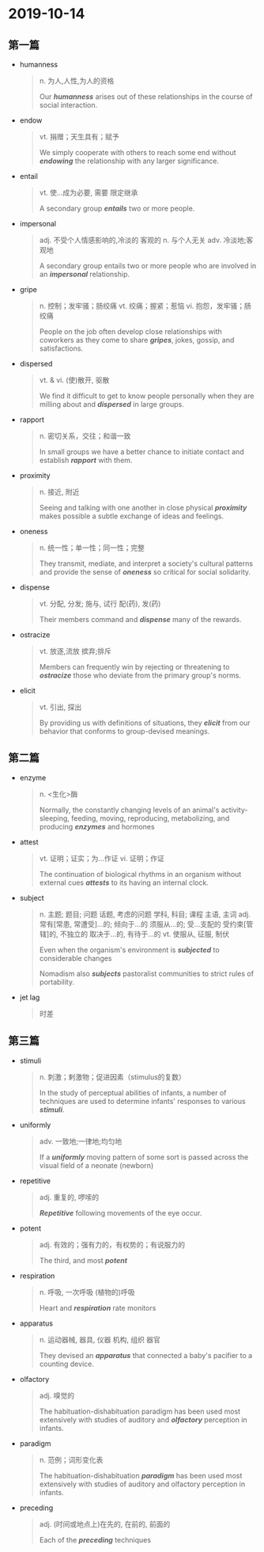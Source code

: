 # 2019-10-14

## 第一篇

* humanness

  > n. 为人,人性,为人的资格
  >
  > Our ***humanness*** arises out of these relationships in the course of social interaction.

* endow

  > vt. 捐赠；天生具有；赋予
  >
  > We simply cooperate with others to reach some end without ***endowing*** the relationship with any larger significance.

* entail

  > vt. 使…成为必要, 需要
  > 限定继承
  >
  > A secondary group ***entails*** two or more people.

* impersonal 

  > adj. 不受个人情感影响的,冷淡的
  > 客观的
  > n. 与个人无关
  > adv. 冷淡地;客观地
  >
  > A secondary group entails two or more people who are involved in an ***impersonal*** relationship.

* gripe

  > n. 控制；发牢骚；肠绞痛
  > vt. 绞痛；握紧；惹恼
  > vi. 抱怨，发牢骚；肠绞痛
  >
  > People on the job often develop close relationships with coworkers as they come to share ***gripes***, jokes, gossip, and satisfactions.

* dispersed 

  > vt. & vi. (使)散开, 驱散
  >
  > We find it difficult to get to know people personally when they are milling about and ***dispersed*** in large groups.

* rapport 

  > n. 密切关系，交往；和谐一致
  >
  > In small groups we have a better chance to initiate contact and establish ***rapport*** with them.

* proximity 

  > n. 接近, 附近
  >
  > Seeing and talking with one another in close physical ***proximity*** makes possible a subtle exchange of ideas and feelings.

* oneness 

  > n. 统一性；单一性；同一性；完整
  >
  > They transmit, mediate, and interpret a society's cultural patterns and provide the sense of ***oneness*** so critical for social solidarity.

* dispense 

  > vt. 分配, 分发; 施与, 试行
  > 配(药), 发(药)
  >
  > Their members command and ***dispense*** many of the rewards.

* ostracize 

  > vt. 放逐,流放
  > 摈弃;排斥
  >
  > Members can frequently win by rejecting or threatening to ***ostracize*** those who deviate from the primary group's norms.

* elicit

  > vt. 引出, 探出
  >
  > By providing us with definitions of situations, they ***elicit*** from our behavior that conforms to group-devised meanings. 

## 第二篇

* enzyme

  > n. <生化>酶
  >
  > Normally, the constantly changing levels of an animal's activity-sleeping, feeding, moving, reproducing, metabolizing, and producing ***enzymes*** and hormones

* attest

  > vt. 证明；证实；为…作证
  > vi. 证明；作证
  >
  > The continuation of biological rhythms in an organism without external cues ***attests*** to its having an internal clock.

* subject

  > n. 主题; 题目; 问题
  > 话题, 考虑的问题
  > 学科, 科目; 课程
  > 主语, 主词
  > adj. 常有[常患, 常遭受]…的; 倾向于…的
  > 须服从…的; 受…支配的
  > 受约束[管辖]的, 不独立的
  > 取决于…的, 有待于…的
  > vt. 使服从, 征服, 制伏
  >
  > Even when the organism's environment is ***subjected*** to considerable changes
  >
  > Nomadism also ***subjects*** pastoralist communities to strict rules of portability.  

* jet lag

  > 时差
## 第三篇

* stimuli

  > n. 刺激；剌激物；促进因素（stimulus的复数）
  >
  > In the study of perceptual abilities of infants, a number of techniques are used to determine infants' responses to various ***stimuli***.

* uniformly 

  > adv. 一致地;一律地;均匀地
  >
  > If a ***uniformly*** moving pattern of some sort is passed across the visual field of a neonate (newborn)

* repetitive 

  > adj. 重复的, 啰嗦的
  >
  > ***Repetitive*** following movements of the eye occur.

* potent

  > adj. 有效的；强有力的，有权势的；有说服力的
  >
  > The third, and most ***potent***

* respiration 

  > n. 呼吸, 一次呼吸
  > (植物的)呼吸
  >
  > Heart and ***respiration*** rate monitors

* apparatus 

  > n. 运动器械, 器具, 仪器
  > 机构, 组织
  > 器官
  >
  > They devised an ***apparatus*** that connected a baby's pacifier to a counting device.

* olfactory 

  > adj. 嗅觉的
  >
  > The habituation-dishabituation paradigm has been used most extensively with studies of auditory and ***olfactory*** perception in infants. 

* paradigm 

  > n. 范例；词形变化表
  >
  > The habituation-dishabituation ***paradigm*** has been used most extensively with studies of auditory and olfactory perception in infants. 

* preceding 

  > adj. (时间或地点上)在先的, 在前的, 前面的
  >
  > Each of the ***preceding*** techniques 

  

  